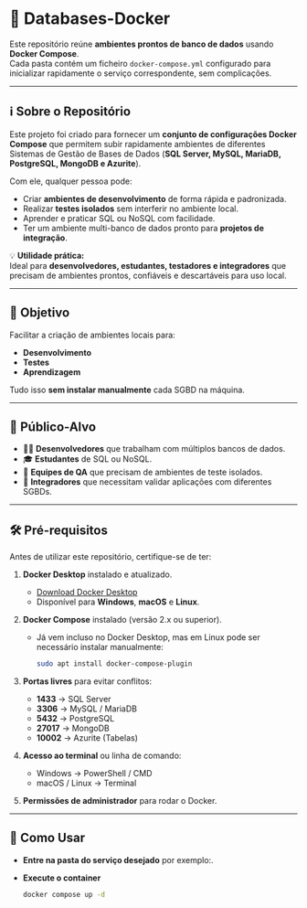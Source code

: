 # 🐳 Databases-Docker

Este repositório reúne **ambientes prontos de banco de dados** usando **Docker Compose**.  
Cada pasta contém um ficheiro `docker-compose.yml` configurado para inicializar rapidamente o serviço correspondente, sem complicações.

---

## ℹ️ Sobre o Repositório
Este projeto foi criado para fornecer um **conjunto de configurações Docker Compose** que permitem subir rapidamente ambientes de diferentes Sistemas de Gestão de Bases de Dados (**SQL Server, MySQL, MariaDB, PostgreSQL, MongoDB e Azurite**).  

Com ele, qualquer pessoa pode:
- Criar **ambientes de desenvolvimento** de forma rápida e padronizada.
- Realizar **testes isolados** sem interferir no ambiente local.
- Aprender e praticar SQL ou NoSQL com facilidade.
- Ter um ambiente multi-banco de dados pronto para **projetos de integração**.

💡 **Utilidade prática:**  
Ideal para **desenvolvedores, estudantes, testadores e integradores** que precisam de ambientes prontos, confiáveis e descartáveis para uso local.

---

## 📌 Objetivo
Facilitar a criação de ambientes locais para:
- **Desenvolvimento**
- **Testes**
- **Aprendizagem**

Tudo isso **sem instalar manualmente** cada SGBD na máquina.

---

## 👥 Público-Alvo
- 👨‍💻 **Desenvolvedores** que trabalham com múltiplos bancos de dados.
- 🎓 **Estudantes** de SQL ou NoSQL.
- 🧪 **Equipes de QA** que precisam de ambientes de teste isolados.
- 🔗 **Integradores** que necessitam validar aplicações com diferentes SGBDs.

---

## 🛠 Pré-requisitos

Antes de utilizar este repositório, certifique-se de ter:

1. **Docker Desktop** instalado e atualizado.  
   - [Download Docker Desktop](https://www.docker.com/products/docker-desktop)
   - Disponível para **Windows**, **macOS** e **Linux**.

2. **Docker Compose** instalado (versão 2.x ou superior).  
   - Já vem incluso no Docker Desktop, mas em Linux pode ser necessário instalar manualmente:
     ```bash
     sudo apt install docker-compose-plugin
     ```

3. **Portas livres** para evitar conflitos:  
   - **1433** → SQL Server  
   - **3306** → MySQL / MariaDB  
   - **5432** → PostgreSQL  
   - **27017** → MongoDB  
   - **10002** → Azurite (Tabelas)

4. **Acesso ao terminal** ou linha de comando:
   - Windows → PowerShell / CMD
   - macOS / Linux → Terminal

5. **Permissões de administrador** para rodar o Docker.

---

## 🚀 Como Usar

- **Entre na pasta do serviço desejado** por exemplo:.
- **Execute o container**

  ```bash
  docker compose up -d
